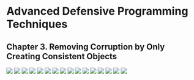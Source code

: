 # Advanced Defensive Programming Techniques

## Chapter 3. Removing Corruption by Only Creating Consistent Objects
![](./AdvancedDefensiveProgrammingTechniques/Slide1.PNG)
![](./AdvancedDefensiveProgrammingTechniques/Slide2.PNG)
![](./AdvancedDefensiveProgrammingTechniques/Slide3.PNG)
![](./AdvancedDefensiveProgrammingTechniques/Slide4.PNG)
![](./AdvancedDefensiveProgrammingTechniques/Slide5.PNG)
![](./AdvancedDefensiveProgrammingTechniques/Slide6.PNG)
![](./AdvancedDefensiveProgrammingTechniques/Slide7.PNG)
![](./AdvancedDefensiveProgrammingTechniques/Slide8.PNG)
![](./AdvancedDefensiveProgrammingTechniques/Slide9.PNG)
![](./AdvancedDefensiveProgrammingTechniques/Slide10.PNG)
![](./AdvancedDefensiveProgrammingTechniques/Slide11.PNG)
![](./AdvancedDefensiveProgrammingTechniques/Slide12.PNG)
![](./AdvancedDefensiveProgrammingTechniques/Slide13.PNG)
![](./AdvancedDefensiveProgrammingTechniques/Slide14.PNG)
![](./AdvancedDefensiveProgrammingTechniques/Slide15.PNG)
![](./AdvancedDefensiveProgrammingTechniques/Slide16.PNG)
